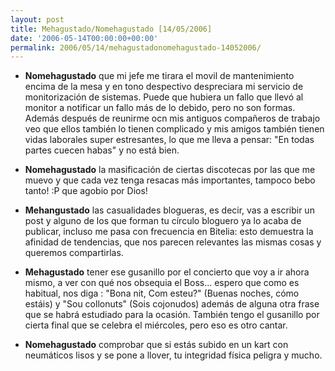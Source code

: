 ```yaml
---
layout: post
title: Mehagustado/Nomehagustado [14/05/2006]
date: '2006-05-14T00:00:00+00:00'
permalink: 2006/05/14/mehagustadonomehagustado-14052006/
---
```

- <span style="font-weight:bold;">Nomehagustado</span> que mi jefe me tirara el movil de mantenimiento encima de la mesa y en tono despectivo despreciara mi servicio de monitorización de sistemas. Puede que hubiera un fallo que llevó al monitor a notificar un fallo más de lo debido, pero no son formas. Además después de reunirme ocn mis antiguos compañeros de trabajo veo que ellos también lo tienen complicado y mis amigos también tienen vidas laborales super estresantes, lo que me lleva a pensar: "En todas partes cuecen habas" y no está bien.

- <span style="font-weight:bold;">Nomehagustado</span> la masificación de ciertas discotecas por las que me muevo y que cada vez tenga resacas más importantes, tampoco bebo tanto! :P que agobio por Dios!

- <span style="font-weight:bold;">Mehangustado</span> las casualidades blogueras, es decir, vas a escribir un post y alguno de los que forman tu círculo bloguero ya lo acaba de publicar, incluso me pasa con frecuencia en Bitelia: esto demuestra la afinidad de tendencias, que nos parecen relevantes las mismas cosas y queremos compartirlas.

- <span style="font-weight:bold;">Mehagustado</span> tener ese gusanillo por el concierto que voy a ir ahora mismo, a ver con qué nos obsequia el Boss... espero que como es habitual, nos diga : "Bona nit, Com esteu?" (Buenas noches, cómo estáis) y "Sou collonuts" (Sois cojonudos) además de alguna otra frase que se habrá estudiado para la ocasión. También tengo el gusanillo por cierta final que se celebra el miércoles, pero eso es otro cantar.

- <span style="font-weight:bold;">Nomehagustado</span> comprobar que si estás subido en un kart con neumáticos lisos y se pone a llover, tu integridad física peligra y mucho.
